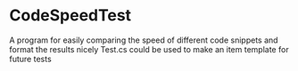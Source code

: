 # CodeSpeedTest
A program for easily comparing the speed of different code snippets and format the results nicely
Test.cs could be used to make an item template for future tests
